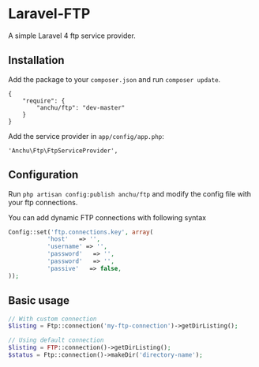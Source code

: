 Laravel-FTP
===========

A simple Laravel 4 ftp service provider.

Installation
------------

Add the package to your `composer.json` and run `composer update`.

    {
        "require": {
            "anchu/ftp": "dev-master"
        }
    }

Add the service provider in `app/config/app.php`:

    'Anchu\Ftp\FtpServiceProvider',

Configuration
------------
Run `php artisan config:publish anchu/ftp` and modify the config file with your ftp connections.

You can add dynamic FTP connections with following syntax

```php
Config::set('ftp.connections.key', array(
           'host'   => '',
           'username' => '',
           'password'   => '',
           'password'   => '',
           'passive'   => false,
));
```

Basic usage
------------
```php
// With custom connection
$listing = Ftp::connection('my-ftp-connection')->getDirListing();

// Using default connection
$listing = FTP::connection()->getDirListing();
$status = Ftp::connection()->makeDir('directory-name');
```
